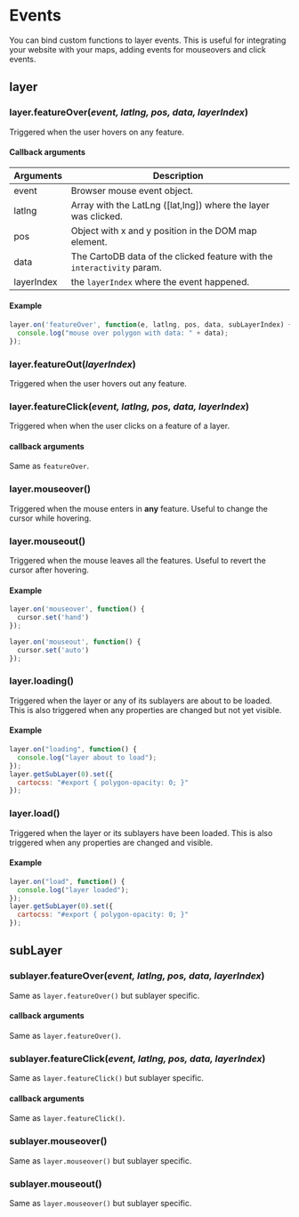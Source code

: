 # Events

You can bind custom functions to layer events. This is useful for integrating your website with your maps, adding events for mouseovers and click events.

## layer

### layer.featureOver(_event, latlng, pos, data, layerIndex_)

Triggered when the user hovers on any feature.

#### Callback arguments

Arguments | Description
--- | ---
event | Browser mouse event object.
latlng | Array with the LatLng ([lat,lng]) where the layer was clicked.
pos | Object with x and y position in the DOM map element.
data | The CartoDB data of the clicked feature with the `interactivity` param.
layerIndex | the `layerIndex` where the event happened.

#### Example

```javascript
layer.on('featureOver', function(e, latlng, pos, data, subLayerIndex) {
  console.log("mouse over polygon with data: " + data);
});
```

### layer.featureOut(_layerIndex_)

Triggered when the user hovers out any feature.

### layer.featureClick(_event, latlng, pos, data, layerIndex_)

Triggered when when the user clicks on a feature of a layer.

#### callback arguments

Same as `featureOver`.

### layer.mouseover()

Triggered when the mouse enters in **any** feature. Useful to change the cursor while hovering.

### layer.mouseout()

Triggered when the mouse leaves all the features. Useful to revert the cursor after hovering.

#### Example

```javascript
layer.on('mouseover', function() {
  cursor.set('hand')
});

layer.on('mouseout', function() {
  cursor.set('auto')
});
```

### layer.loading()

Triggered when the layer or any of its sublayers are about to be loaded. This is also triggered when any properties are changed but not yet visible.

#### Example

```javascript
layer.on("loading", function() {
  console.log("layer about to load");
});
layer.getSubLayer(0).set({
  cartocss: "#export { polygon-opacity: 0; }"
});
```

### layer.load()

Triggered when the layer or its sublayers have been loaded. This is also triggered when any properties are changed and visible.

#### Example

```javascript
layer.on("load", function() {
  console.log("layer loaded");
});
layer.getSubLayer(0).set({
  cartocss: "#export { polygon-opacity: 0; }"
});
```

## subLayer

### sublayer.featureOver(_event, latlng, pos, data, layerIndex_)

Same as `layer.featureOver()` but sublayer specific.

#### callback arguments

Same as `layer.featureOver()`.

### sublayer.featureClick(_event, latlng, pos, data, layerIndex_)

Same as `layer.featureClick()` but sublayer specific.

#### callback arguments

Same as `layer.featureClick()`.

### sublayer.mouseover()

Same as `layer.mouseover()` but sublayer specific.

### sublayer.mouseout()

Same as `layer.mouseover()` but sublayer specific.
